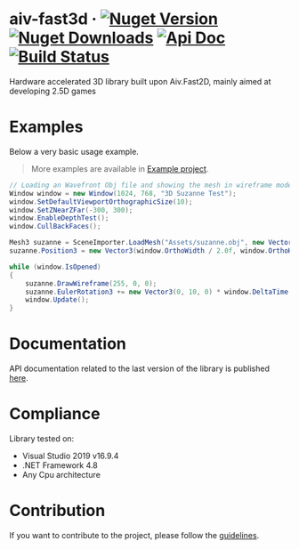 # aiv-fast3d &middot; [![Nuget Version](https://img.shields.io/nuget/v/Aiv.Fast3D?color=blue)](https://www.nuget.org/packages/Aiv.Fast3D) [![Nuget Downloads](https://img.shields.io/nuget/dt/Aiv.Fast3D?color=yellow)](https://www.nuget.org/packages/Aiv.Fast3D) [![Api Doc](https://img.shields.io/badge/api--doc-read-blue)](http://aiv01.github.io/aiv-fast3d/) [![Build Status](https://travis-ci.org/aiv01/aiv-fast3d.svg?branch=master)](https://travis-ci.org/aiv01/aiv-fast3d)

Hardware accelerated 3D library built upon Aiv.Fast2D, mainly aimed at developing 2.5D games

# Examples
Below a very basic usage example.

> More examples are available in [Example project](./aiv-fast3d-example).

```cs
// Loading an Wavefront Obj file and showing the mesh in wireframe mode
Window window = new Window(1024, 768, "3D Suzanne Test");
window.SetDefaultViewportOrthographicSize(10);
window.SetZNearZFar(-300, 300);
window.EnableDepthTest();
window.CullBackFaces();

Mesh3 suzanne = SceneImporter.LoadMesh("Assets/suzanne.obj", new Vector3(2, -2, 2))[0];
suzanne.Position3 = new Vector3(window.OrthoWidth / 2.0f, window.OrthoHeight / 2.0f, 0);

while (window.IsOpened)
{
    suzanne.DrawWireframe(255, 0, 0);
    suzanne.EulerRotation3 += new Vector3(0, 10, 0) * window.DeltaTime;
    window.Update();
}
```


# Documentation
API documentation related to the last version of the library is published [here](http://aiv01.github.io/aiv-fast3d/).

# Compliance
Library tested on:
* Visual Studio 2019 v16.9.4
* .NET Framework 4.8
* Any Cpu architecture

# Contribution
If you want to contribute to the project, please follow the [guidelines](CONTRIBUTING.md).
